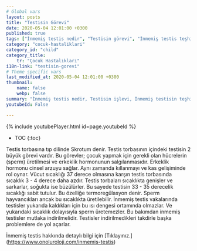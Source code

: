 ```yaml
---
# Global vars
layout: posts
title: "Testisin Görevi"
date: 2020-05-04 12:01:00 +0300
published: true
tags: ["İnmemiş testis nedir", "Testisin görevi", "İnmemiş testis teşhisi", "Mahcup testis", "İnmemiş testis muayene", "İnmemiş testis ameliyatı", "İnmemiş testis ameliyat teknikleri", "inmemiş testis" , "inmemiş testis laparoskopi" , "utangaç testis" , "retraktil testis" , "ele gelmeyen testis" , "inmemiş testis neden indirilir" , "inmemiş testis nedeni" , "inmemiş testis kısırlık" , "inmemiş testis kanser" , "inmemiş testis torsiyonu" , "inmemiş testis ilaç" , "inmemiş testis tedavi" , "inmemiş testis çözüm" , "orşiopeksi" , "fowler-stephens" , "damarı kesilmeden inmemiş testis ameliyatı" , "başarısız inmemiş testis ameliyatı" , "başarısız inmemiş testis" , "re-do inmemiş testis"]
category: "cocuk-hastaliklari"
category_id: "child"
category_title:
    tr: "Çocuk Hastalıkları"
i18n-link: "testisin-gorevi"
# Theme specific vars
last_modified_at: 2020-05-04 12:01:00 +0300
thumbnail:
    name: false
    webp: false
summary: "İnmemiş testis nedir, Testisin işlevi, İnmemiş testisin teşhisi, Mahcup testis, İnmemiş testiste fizik muayene, İnmemiş testis ameliyatı ve ameliyat teknikleri, Başarısız operasyonla indirilememiş testisler nasıl indirilir?, İndirilemeyen testis var mıdır?"
youtubeId: False

---
```

{% include youtubePlayer.html id=page.youtubeId %}

* TOC
{:toc}

Testis torbasına tıp dilinde Skrotum denir. Testis torbasının içindeki testisin 2 büyük görevi vardır. Bu görevler; çocuk yapmak için gerekli olan hücrelerin (sperm) üretilmesi ve erkeklik hormonunun salgılanmasıdır. Erkeklik hormonu cinsel arzuyu sağlar. Aynı zamanda kıllanmayı ve kas gelişiminde rol oynar. Vücut sıcaklığı 37 derece olmasına karşın testis torbasında sıcaklık 3 - 4 derece daha azdır. Testis torbaları sıcaklıkta genişler ve sarkarlar, soğukta ise büzülürler. Bu sayede testisin 33 - 35 derecelik sıcaklığı sabit tutulur. Bu özelliğe termoregülasyon denir. Sperm hayvancıkları ancak bu sıcaklıkta üretilebilir. İnmemiş testis vakalarında testisler yukarıda kaldıkları için bu ısı dengesi ortamında olmazlar. Ve yukarıdaki sıcaklık dolayısıyla sperm üretemezler. Bu bakımdan inmemiş testisler mutlaka indirilmelidir. Testisler indirilmedikleri takdirle başka problemlere de yol açarlar.


İnmemiş testis hakkında detaylı bilgi için [Tıklayınız.] (https://www.onoluroloji.com/inmemis-testis)
